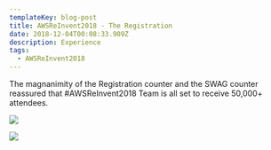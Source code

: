 ```yaml
---
templateKey: blog-post
title: AWSReInvent2018 - The Registration
date: 2018-12-04T00:08:33.909Z
description: Experience
tags:
  - AWSReInvent2018
---
```

The magnanimity of the Registration counter and the SWAG counter reassured that #AWSReInvent2018 Team is all set to receive 50,000+ attendees.



![](/img/registration.png)

![](/img/registration_2.png)
